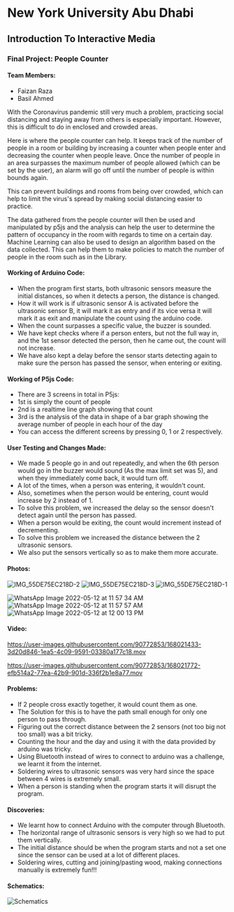 # New York University Abu Dhabi
## Introduction To Interactive Media
### Final Project: People Counter

#### Team Members:
- Faizan Raza
- Basil Ahmed

With the Coronavirus pandemic still very much a problem, practicing social distancing and staying away from others is especially important. However, this is difficult to do in enclosed and crowded areas.

Here is where the people counter can help. It keeps track of the number of people in a room or building by increasing a counter when people enter and decreasing the counter when people leave. Once the number of people in an area surpasses the maximum number of people allowed (which can be set by the user), an alarm will go off until the number of people is within bounds again.

This can prevent buildings and rooms from being over crowded, which can help to limit the virus's spread by making social distancing easier to practice.

The data gathered from the people counter will then be used and manipulated by p5js and the analysis can help the user to determine the pattern of occupancy in the room with regards to time on a certain day. Machine Learning can also be used to design an algorithm based on the data collected. This can help them to make policies to match the number of people in the room such as in the Library.

#### Working of Arduino Code:
- When the program first starts, both ultrasonic sensors measure the initial distances, so when it detects a person, the distance is changed.
- How it will work is if ultrasonic sensor A is activated before the ultrasonic sensor B, it will mark it as entry and if its vice versa it will mark it as exit and manipulate the count using the arduino code.
- When the count surpasses a specific value, the buzzer is sounded.
- We have kept checks where if a person enters, but not the full way in, and the 1st sensor detected the person, then he came out, the count will not increase.
- We have also kept a delay before the sensor starts detecting again to make sure the person has passed the sensor, when entering or exiting.

#### Working of P5js Code:
- There are 3 screens in total in P5js: 
- 1st is simply the count of people 
- 2nd is a realtime line graph showing that count
- 3rd is the analysis of the data in shape of a bar graph showing the average number of people in each hour of the day
- You can access the different screens by pressing 0, 1 or 2 respectively.

#### User Testing and Changes Made:
- We made 5 people go in and out repeatedly, and when the 6th person would go in the buzzer would sound (As the max limit set was 5), and when they immediately come back, it would turn off.
- A lot of the times, when a person was entering, it wouldn't count.
- Also, sometimes when the person would be entering, count would increase by 2 instead of 1.
- To solve this problem, we increased the delay so the sensor doesn't detect again until the person has passed.
- When a person would be exiting, the count would increment instead of decrementing.
- To solve this problem we increased the distance between the 2 ultrasonic sensors.
- We also put the sensors vertically so as to make them more accurate.

#### Photos:
![IMG_55DE75EC218D-2](https://user-images.githubusercontent.com/90772853/167846040-36a0368d-187e-43a7-ad47-1e9f0bb83f10.jpeg)
![IMG_55DE75EC218D-3](https://user-images.githubusercontent.com/90772853/167846185-d39a4554-7ec8-4674-94b6-d4eab75aa7be.jpeg)
![IMG_55DE75EC218D-1](https://user-images.githubusercontent.com/90772853/167846210-ffb27a4c-ed22-4ef1-ab3b-a10ab404e66b.jpeg)

![WhatsApp Image 2022-05-12 at 11 57 34 AM](https://user-images.githubusercontent.com/90772853/168022522-01f3f7b0-f0ee-475f-a8c3-35a1b60f327c.jpeg)
![WhatsApp Image 2022-05-12 at 11 57 57 AM](https://user-images.githubusercontent.com/90772853/168022542-ee411d24-02c5-483d-9eaa-b34e760d93fc.jpeg)
![WhatsApp Image 2022-05-12 at 12 00 13 PM](https://user-images.githubusercontent.com/90772853/168022558-a1d88f99-846a-4847-a2fb-8f6611957706.jpeg)

#### Video:
https://user-images.githubusercontent.com/90772853/168021433-3d20d846-1ea5-4c09-9591-03380a177c18.mov

https://user-images.githubusercontent.com/90772853/168021772-efb514a2-77ea-42b9-901d-336f2b1e8a77.mov




#### Problems:
- If 2 people cross exactly together, it would count them as one.
- The Solution for this is to have the path small enough for only one person to pass through.
- Figuring out the correct distance between the 2 sensors (not too big not too small) was a bit tricky.
- Counting the hour and the day and using it with the data provided by arduino was tricky.
- Using Bluetooth instead of wires to connect to arduino was a challenge, we learnt it from the internet.
- Soldering wires to ultrasonic sensors was very hard since the space between 4 wires is extremely small.
- When a person is standing when the program starts it will disrupt the program.

#### Discoveries:
- We learnt how to connect Arduino with the computer through Bluetooth.
- The horizontal range of ultrasonic sensors is very high so we had to put them vertically.
- The initial distance should be when the program starts and not a set one since the sensor can be used at a lot of different places.
- Soldering wires, cutting and joining/pasting wood, making connections manually is extremely fun!!!

#### Schematics:
![Schematics](https://user-images.githubusercontent.com/90772853/165177557-fec20518-bd57-4c3b-a011-5f04a6872fa2.jpeg)
